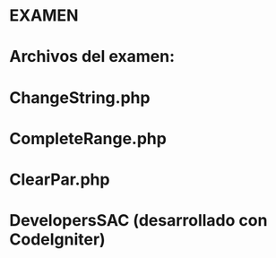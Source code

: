 # EXAMEN
# Archivos del examen:
# ChangeString.php
# CompleteRange.php
# ClearPar.php
# DevelopersSAC (desarrollado con CodeIgniter)
